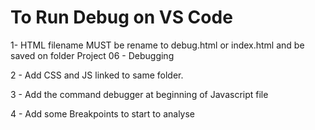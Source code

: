 
# To Run Debug on VS Code


1- HTML filename MUST be rename to debug.html or index.html
    and be saved on folder Project 06 - Debugging 
    
2 - Add CSS and JS linked to same folder.


3 - Add the command debugger at beginning of Javascript file 


4 - Add some Breakpoints to start to analyse

